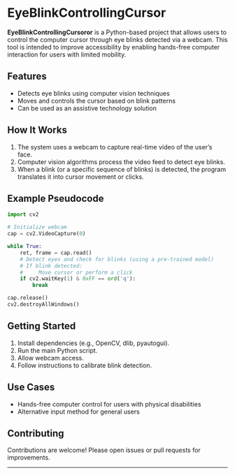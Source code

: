# EyeBlinkControllingCursor

**EyeBlinkControllingCursoror** is a Python-based project that allows users to control the computer cursor through eye blinks detected via a webcam. This tool is intended to improve accessibility by enabling hands-free computer interaction for users with limited mobility.

## Features

- Detects eye blinks using computer vision techniques
- Moves and controls the cursor based on blink patterns
- Can be used as an assistive technology solution

## How It Works

1. The system uses a webcam to capture real-time video of the user’s face.
2. Computer vision algorithms process the video feed to detect eye blinks.
3. When a blink (or a specific sequence of blinks) is detected, the program translates it into cursor movement or clicks.

## Example Pseudocode

```python
import cv2

# Initialize webcam
cap = cv2.VideoCapture(0)

while True:
    ret, frame = cap.read()
    # Detect eyes and check for blinks (using a pre-trained model)
    # If blink detected:
    #     Move cursor or perform a click
    if cv2.waitKey(1) & 0xFF == ord('q'):
        break

cap.release()
cv2.destroyAllWindows()
```

## Getting Started

1. Install dependencies (e.g., OpenCV, dlib, pyautogui).
2. Run the main Python script.
3. Allow webcam access.
4. Follow instructions to calibrate blink detection.

## Use Cases

- Hands-free computer control for users with physical disabilities
- Alternative input method for general users

## Contributing

Contributions are welcome! Please open issues or pull requests for improvements.

---

